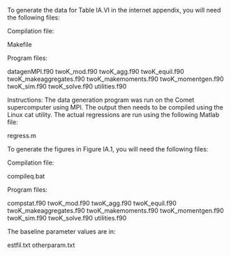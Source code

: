 To generate the data for Table IA.VI in the internet appendix, you will need the following files:

Compilation file: 

Makefile

Program files:

datagenMPI.f90
twoK_mod.f90
twoK_agg.f90
twoK_equil.f90
twoK_makeaggregates.f90
twoK_makemoments.f90
twoK_momentgen.f90
twoK_sim.f90
twoK_solve.f90
utilities.f90

Instructions: The data generation program was run on the Comet supercomputer using MPI. The output then needs to be compiled using the Linux cat utility. The actual regressions are run using the following Matlab file: 

regress.m

To generate the figures in Figure IA.1, you will need the following files:

Compilation file:

compileq.bat

Program files:

compstat.f90 
twoK_mod.f90
twoK_agg.f90
twoK_equil.f90
twoK_makeaggregates.f90
twoK_makemoments.f90
twoK_momentgen.f90
twoK_sim.f90
twoK_solve.f90
utilities.f90

The baseline parameter values are in: 

estfil.txt
otherparam.txt




